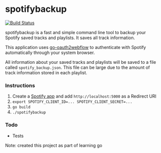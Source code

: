 spotifybackup
=============
[![Build Status](https://travis-ci.org/aaron7/spotifybackup.svg?branch=master)](https://travis-ci.org/aaron7/spotifybackup)

spotifybackup is a fast and simple command line tool to backup your Spotify
saved tracks and playlists. It saves all track information.

This application uses [go-oauth2webflow](https://github.com/aaron7/go-oauth2webflow)
to authenticate with Spotify automatically through your system browser.

All information about your saved tracks and playlists will be saved to a file
called `spotify_backup.json`. This file can be large due to the amount of track
information stored in each playlist.

### Instructions

1. Create a [Spotify app](https://developer.spotify.com/my-applications/#!/applications) and add `http://localhost:5000` as a Redirect URI
2. `export SPOTIFY_CLIENT_ID=... SPOTIFY_CLIENT_SECRET=...`
3. `go build`
4. `./spotifybackup`


### Todo

- Tests

Note: created this project as part of learning go
